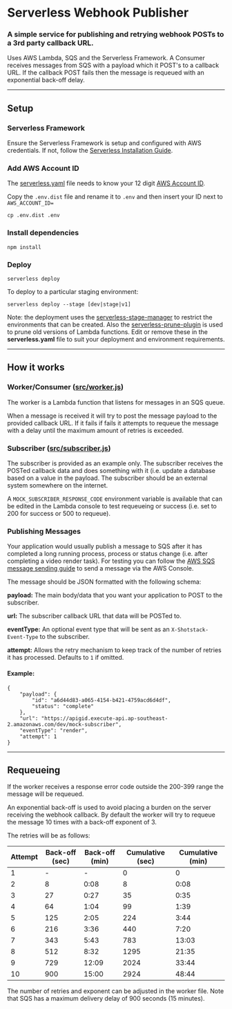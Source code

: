 # Serverless Webhook Publisher

### A simple service for publishing and retrying webhook POSTs to a 3rd party callback URL.

Uses AWS Lambda, SQS and the Serverless Framework. A Consumer receives messages 
from SQS with a payload which it POST's to a callback URL. If the callback POST fails then the message is requeued with an exponential back-off delay.

-----

## Setup

### Serverless Framework

Ensure the Serverless Framework is setup and configured with AWS credentials.
If not, follow the [Serverless Installation Guide](https://serverless.com/framework/docs/providers/aws/guide/installation/).

### Add AWS Account ID

The [serverless.yaml](serverless.yaml) file needs to know your 12 digit [AWS Account ID](https://docs.aws.amazon.com/IAM/latest/UserGuide/console_account-alias.html#FindingYourAWSId).

Copy the `.env.dist` file and rename it to `.env` and then insert your ID next to `AWS_ACCOUNT_ID=`

```
cp .env.dist .env
```

### Install dependencies

```
npm install
```

### Deploy

```
serverless deploy
```

To deploy to a particular staging environment:

```
serverless deploy --stage [dev|stage|v1]
```

Note: the deployment uses the 
[serverless-stage-manager](https://www.npmjs.com/package/serverless-stage-manager) 
to restrict the environments that can be created. Also the 
[serverless-prune-plugin](https://www.npmjs.com/package/serverless-prune-plugin) 
is used to prune old versions of Lambda functions. Edit or remove these in the 
**serverless.yaml** file to suit your deployment and environment requirements.

-----

## How it works

### Worker/Consumer ([src/worker.js](src/worker.js))

The worker is a Lambda function that listens for messages in an SQS queue.

When a message is received it will try to post the message payload to the provided 
callback URL. If it fails if fails it attempts to requeue the message with a delay 
until the maximum amount of retries is exceeded.

### Subscriber ([src/subscriber.js](src/subscriber.js))

The subscriber is provided as an example only. The subscriber receives the POSTed 
callback data and does something with it (i.e. update a database based on a value 
in the payload. The subscriber should be an external system somewhere on the 
internet.

A `MOCK_SUBSCRIBER_RESPONSE_CODE` environment variable is available that can be 
edited in the Lambda console to test requeueing or success (i.e. set to 200 for
success or 500 to requeue).

### Publishing Messages

Your application would usually publish a message to SQS after it has completed a 
long running process, process or status change (i.e. after completing a video 
render task). For testing you can follow the 
[AWS SQS message sending guide](https://docs.aws.amazon.com/AWSSimpleQueueService/latest/SQSDeveloperGuide/sqs-send-message.html) 
to send a message via the AWS Console.

The message should be JSON formatted with the following schema:

**payload:** The main body/data that you want your application to POST to the subscriber.

**url:** The subscriber callback URL that data will be POSTed to.

**eventType:** An optional event type that will be sent as an `X-Shotstack-Event-Type` to the subscriber.

**attempt:** Allows the retry mechanism to keep track of the number of retries it has processed. Defaults to `1` if omitted.

#### Example:
```
{
    "payload": {
        "id": "a6d44d83-a065-4154-b421-4759acd6d4df",
        "status": "complete"
    },
    "url": "https://apigid.execute-api.ap-southeast-2.amazonaws.com/dev/mock-subscriber",
    "eventType": "render",
    "attempt": 1
}
```

-----

## Requeueing

If the worker receives a response error code outside the 200-399 range the 
message will be requeued.

An exponential back-off is used to avoid placing a burden on the server 
receiving the webhook callback. By default the worker will try to requeue 
the message 10 times with a back-off exponent of 3.

The retries will be as follows:

| Attempt | Back-off (sec) | Back-off (min) | Cumulative (sec) | Cumulative (min)
|---|---|---|---|---
| 1 | - | - | 0 | 0
| 2 | 8 | 0:08 | 8 | 0:08
| 3 | 27 | 0:27 | 35 | 0:35
| 4 | 64 | 1:04 | 99 | 1:39
| 5 | 125 | 2:05 | 224 | 3:44
| 6 | 216 | 3:36 | 440 | 7:20
| 7 | 343 | 5:43 | 783 | 13:03
| 8 | 512 | 8:32 | 1295 | 21:35
| 9 | 729 | 12:09 | 2024 | 33:44
| 10 | 900 | 15:00 | 2924 | 48:44

The number of retries and exponent can be adjusted in the worker file. Note that 
SQS has a maximum delivery delay of 900 seconds (15 minutes).
